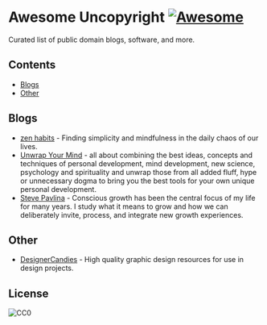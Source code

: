 # Awesome Uncopyright [![Awesome](https://cdn.rawgit.com/sindresorhus/awesome/d7305f38d29fed78fa85652e3a63e154dd8e8829/media/badge.svg)](https://github.com/sindresorhus/awesome)
Curated list of public domain blogs, software, and more.

## Contents
  - [Blogs](#blogs)
  - [Other](#other)

## Blogs
  - [zen habits](https://zenhabits.net/uncopyright/) - Finding simplicity and mindfulness in the daily chaos of our lives.
  - [Unwrap Your Mind](http://www.unwrapyourmind.com/about/uncopyright/) - all about combining the best ideas, concepts and techniques of personal development, mind development, new science, psychology and spirituality and unwrap those from all added fluff, hype or unnecessary dogma to bring you the best tools for your own unique personal development.
  - [Steve Pavlina](http://www.stevepavlina.com/uncopyright-notice/) - Conscious growth has been the central focus of my life for many years. I study what it means to grow and how we can deliberately invite, process, and integrate new growth experiences.

## Other
  - [DesignerCandies](http://designercandies.net/uncopyright/) - High quality graphic design resources for use in design projects.

## License
![CC0](http://mirrors.creativecommons.org/presskit/buttons/88x31/svg/cc-zero.svg)
